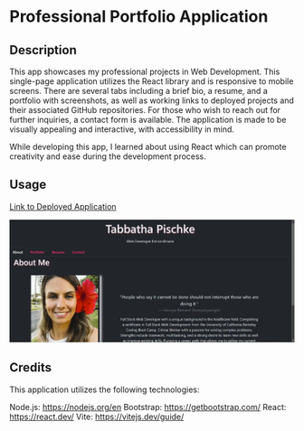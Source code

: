# Professional Portfolio Application

## Description

This app showcases my professional projects in Web Development. This single-page application utilizes the React library and is responsive to mobile screens. There are several tabs including a brief bio, a resume, and a portfolio with screenshots, as well as working links to deployed projects and their associated GitHub repositories. For those who wish to reach out for further inquiries, a contact form is available. The application is made to be visually appealing and interactive, with accessibility in mind.

While developing this app, I learned about using React which can promote creativity and ease during the development process.

## Usage

[Link to Deployed Application](https://tabbatha-pischke-portfolio.netlify.app/)

![image of deployed application](/src/assets/images/portfolio-scrnsht.jpg)

## Credits

This application utilizes the following technologies:

Node.js: https://nodejs.org/en
Bootstrap: https://getbootstrap.com/
React: https://react.dev/
Vite: https://vitejs.dev/guide/